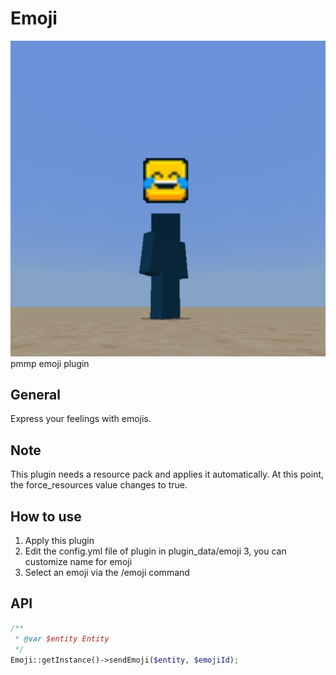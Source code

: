 # Emoji
<img src="./EmojiPlugin/icon.png">
pmmp emoji plugin

## General
Express your feelings with emojis.

## Note
This plugin needs a resource pack and applies it automatically. At this point, the force_resources value changes to true.

## How to use 
1. Apply this plugin
2. Edit the config.yml file of plugin in plugin_data/emoji
3, you can customize name for emoji
4. Select an emoji via the /emoji command

## API
```php
/**
 * @var $entity Entity
 */
Emoji::getInstance()->sendEmoji($entity, $emojiId);
```
